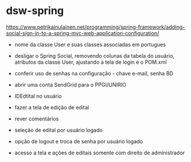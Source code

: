 ﻿# dsw-spring

https://www.petrikainulainen.net/programming/spring-framework/adding-social-sign-in-to-a-spring-mvc-web-application-configuration/

* nome da classe User e suas classes associadas em portugues

* desligar o Spring Social, removendo colunas da tabela do usuário, atributos da classe User, ajustando a tela de login e o POM.xml

* conferir uso de senhas na configuração - chave e-mail, senha BD

* abrir uma conta SendGrid para o PPGI/UNIRIO

* IDEdtital no usuário

* fazer a tela de edição de edital

* rever comentários

* seleção de edital por usuário logado

* opção de logout e troca de senha por usuário logado

* acesso a tela e ações de editais somente com direito de administrador

